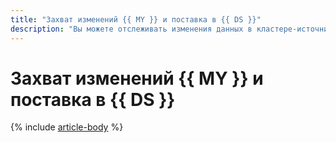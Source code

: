 ```yaml
---
title: "Захват изменений {{ MY }} и поставка в {{ DS }}"
description: "Вы можете отслеживать изменения данных в кластере-источнике {{ mmy-name }} и отправлять их в кластер-приемник {{ yds-name }} с помощью технологии Change Data Capture (CDC)."
---
```


# Захват изменений {{ MY }} и поставка в {{ DS }}

{% include [article-body](../../_tutorials/dataplatform/datatransfer/mmy-to-yds.md) %}
